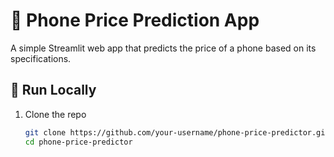 # 📱 Phone Price Prediction App

A simple Streamlit web app that predicts the price of a phone based on its specifications.

## 🚀 Run Locally
1. Clone the repo
   ```bash
   git clone https://github.com/your-username/phone-price-predictor.git
   cd phone-price-predictor

